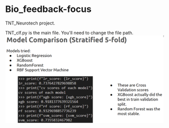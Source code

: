 # Bio_feedback-focus
TNT_Neurotech project.

TNT_clf.py is the main file. You'll need to change the file path. 
![image](./images/Model_comparison.png)
<!-- ![image](https://github.com/Eugene29/Bio_feedback-focus/assets/52263376/29c8db4a-2ec5-4deb-8fcf-9cc227d85910) -->
